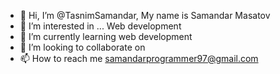 - 👋 Hi, I’m @TasnimSamandar, My name is Samandar Masatov
- 👀 I’m interested in ... Web development
- 🌱 I’m currently learning web development
- 💞️ I’m looking to collaborate on 
- 📫 How to reach me samandarprogrammer97@gmail.com

<!---
TasnimSamandar/TasnimSamandar is a ✨ special ✨ repository because its `README.md` (this file) appears on your GitHub profile.
You can click the Preview link to take a look at your changes.
--->
